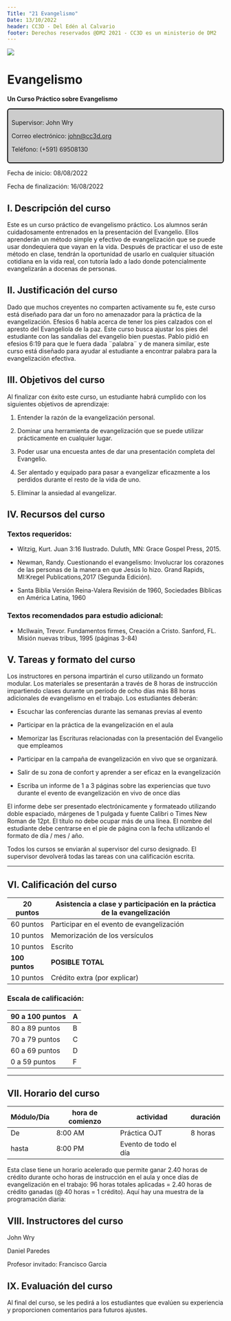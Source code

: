 ```yaml
---
Title: "21 Evangelismo"
Date: 13/10/2022
header: CC3D - Del Edén al Calvario
footer: Derechos reservados @DM2 2021 - CC3D es un ministerio de DM2
---
```


<a href="https://cloud.cc3d.org/index.php/apps/cms_pico/pico/cc3d-2022/plan"><img src="https://cloud.cc3d.org/index.php/apps/cms_pico/pico/cc3d-2022/assets/images/cc3d-logo-white.webp" class="logoTop"></img></a>



# Evangelismo

**Un Curso Práctico sobre Evangelismo**

<div class="sil-info" style="border:solid windowtext 1.5pt;
padding:6.0pt 6.0pt 6.0pt 6.0pt;
background:#CCCCCC;
border-radius: 6px;">
<p>Supervisor: John Wry</p>
<p>Correo electrónico: <a href="maito:john@cc3d.org">john@cc3d.org</a></p>
<p>Teléfono: (+591) 69508130</p>
</div>

Fecha de inicio: 08/08/2022

Fecha de finalización: 16/08/2022

## I.  Descripción del curso

Este es un curso práctico de evangelismo práctico. Los alumnos serán cuidadosamente entrenados en la presentación del Evangelio. Ellos aprenderán un método simple y efectivo de evangelización que se puede usar dondequiera que vayan en la vida. Después de practicar el uso de este método en clase, tendrán la oportunidad de usarlo en cualquier situación cotidiana en la vida real, con tutoría lado a lado donde potencialmente evangelizarán a docenas de personas.

## II.  Justificación del curso

Dado que muchos creyentes no comparten activamente su fe, este curso está diseñado para dar un foro no amenazador para la práctica de la evangelización. Efesios 6 habla acerca de tener los pies calzados con el apresto del Evangeliola de la paz. Este curso busca ajustar los pies del estudiante con las sandalias del evangelio bien puestas. Pablo pidió en efesios 6:19 para que le fuera dada ¨palabra¨ y de manera similar, este curso está diseñado para ayudar al estudiante a encontrar palabra para la evangelización efectiva.

## III.  Objetivos del curso

Al finalizar con éxito este curso, un estudiante habrá cumplido con los siguientes objetivos de aprendizaje:

1.  Entender la razón de la evangelización personal.

2.  Dominar una herramienta de evangelización  que se puede utilizar prácticamente en cualquier lugar.

3.  Poder usar una encuesta antes de dar una presentación completa del Evangelio.

4.  Ser alentado y equipado para pasar a evangelizar eficazmente a los perdidos durante el resto de la vida de uno.

5.  Eliminar la ansiedad al evangelizar.

## IV.  Recursos del curso

### Textos requeridos: 

- Witzig, Kurt. Juan 3:16 Ilustrado. Duluth, MN: Grace Gospel Press, 2015. 

- Newman, Randy. Cuestionando el evangelismo: Involucrar los corazones de las personas de la manera en que Jesús lo hizo. Grand Rapids, MI:Kregel Publications,2017 (Segunda Edición).

- Santa Biblia Versión Reina-Valera Revisión de 1960, Sociedades Bíblicas en América Latina, 1960

### Textos recomendados para estudio adicional:

- McIlwain, Trevor. Fundamentos firmes, Creación a Cristo. Sanford, FL. Misión nuevas tribus, 1995 (páginas 3-84)

## V.  Tareas y formato del curso

Los instructores en persona impartirán el curso utilizando un formato modular. Los materiales se presentarán a través de 8 horas de instrucción impartiendo clases durante un período de ocho días más 88 horas adicionales de evangelismo en el trabajo. Los estudiantes deberán:

- Escuchar las conferencias durante las semanas previas al evento

- Participar en la práctica de la evangelización en el aula

- Memorizar las Escrituras relacionadas con la presentación del Evangelio que empleamos

- Participar en la campaña de evangelización en vivo que se organizará.

- Salir de su zona de confort y aprender a ser eficaz en la evangelización

- Escriba un informe de 1 a 3 páginas sobre las experiencias que tuvo durante el evento de evangelización en vivo de once días

El informe debe ser presentado electrónicamente y formateado utilizando doble espaciado, márgenes de 1 pulgada y fuente Calibri o Times New Roman de 12pt. El título no debe ocupar más de una línea. El nombre del estudiante debe centrarse en el pie de página con la fecha utilizando el formato de día / mes / año.

Todos los cursos se enviarán al supervisor del curso designado. El supervisor devolverá todas las tareas con una calificación escrita.

<hr>

## VI.  Calificación del curso


|20 puntos  |      Asistencia a clase y participación en la práctica de la evangelización|
|-----|-----------------|
|60 puntos  |Participar en el evento de evangelización|
|10 puntos   |     Memorización de los versículos|
|10 puntos    |    Escrito|
|**100 puntos**  | **POSIBLE TOTAL**|
|10 puntos     |   Crédito extra (por explicar)|

### Escala de calificación:

| 90 a 100 puntos | A    |
| --------------- | ---- |
| 80 a  89 puntos | B    |
| 70 a 79 puntos  | C    |
| 60 a 69 puntos  | D    |
| 0 a 59 puntos   | F    |

<hr>

## VII.  Horario del curso



| Módulo/Día  | hora de comienzo  |    actividad      |     duración|
|---------|-------------|----------|-----|
|  De       |    8:00 AM    |      Práctica OJT    |    8 horas |
|  hasta      |      8:00 PM              |     Evento de todo el día         |        

Esta clase tiene un horario acelerado que permite ganar 2.40 horas de crédito durante ocho horas de instrucción en el aula y once días de evangelización en el trabajo: 96 horas totales aplicadas = 2.40 horas de crédito ganadas (@ 40 horas = 1 crédito). Aquí hay una muestra de la programación diaria:

## VIII.  Instructores del curso



John Wry

Daniel Paredes

Profesor invitado: Francisco Garcia

## IX.  Evaluación del curso

Al final del curso, se les pedirá a los estudiantes que evalúen su experiencia y proporcionen comentarios para futuros ajustes.